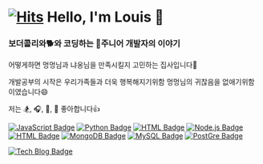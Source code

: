 [![Hits](https://hits.seeyoufarm.com/api/count/incr/badge.svg?url=https%3A%2F%2Fgithub.com%2FJUNGganzi&count_bg=%2379C83D&title_bg=%23555555&icon=&icon_color=%23E7E7E7&title=Hits&edge_flat=false)](https://github.com/JUNGganzi)
Hello, I'm Louis 👋
====================  
### 보더콜리와:dog2:와 코딩하는 🌱주니어 개발자의 이야기
어떻게하면 멍멍님과 냐옹님을 만족시킬지 고민하는 집사입니다🤔

개발공부의 시작은 우리가족들과 더욱 행복해지기위함  멍멍님의 귀찮음을 없애기위함이였습니다😄

저는 :snowboarder:, :headphones:, :bicyclist:, :fries:  좋아합니다:thumbsup:  

[![JavaScript Badge](http://img.shields.io/badge/-JavaScript%20-F7DF1E?style=flat-square&logo=JavaScript&logoColor=white)]()
[![Python Badge](http://img.shields.io/badge/Python-3776AB?style=flat-square&logo=Python&logoColor=white)]()
[![HTML Badge](http://img.shields.io/badge/HTML5-E34F26?style=flat-square&logo=HTML5&logoColor=white)]()
[![Node.js Badge](http://img.shields.io/badge/Node.js-339933?style=flat-square&logo=Node.js&logoColor=white)]()
[![HTML Badge](http://img.shields.io/badge/Django-092E20?style=flat-square&logo=Django&logoColor=white)]()
[![MongoDB Badge](http://img.shields.io/badge/MongoDB-47A248?style=flat-square&logo=MongoDB&logoColor=white)]()
[![MySQL Badge](http://img.shields.io/badge/MySQL-4479A1?style=flat-square&logo=MySQL&logoColor=white)]()
[![PostGre Badge](http://img.shields.io/badge/PostgreSQL-336791?style=flat-square&logo=PostgreSQL&logoColor=white)]()
  
  
[![Tech Blog Badge](http://img.shields.io/badge/-Notion%20-black?style=flat-square&logo=Notion&link=https://https://www.notion.so/Hello-I-m-Louis-6ec5e3f6bde04aa89dd19509654ef465)](https://www.notion.so/Hello-I-m-Louis-6ec5e3f6bde04aa89dd19509654ef465)

<!--
**JUNGganzi/JUNGganzi** is a ✨ _special_ ✨ repository because its `README.md` (this file) appears on your GitHub profile.

Here are some ideas to get you started:

- 🔭 I’m currently working on ...
- 🌱 I’m currently learning ...
- 👯 I’m looking to collaborate on ...
- 🤔 I’m looking for help with ...
- 💬 Ask me about ...
- 📫 How to reach me: ...
- 😄 Pronouns: ...
- ⚡ Fun fact: ...
-->
